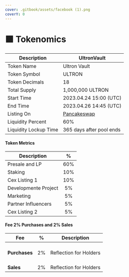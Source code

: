 ```yaml
---
cover: .gitbook/assets/facebook (1).png
coverY: 0
---
```


# 🟪 Tokenomics

| Description           | UltronVault                                                                                               |
| --------------------- | --------------------------------------------------------------------------------------------------------- |
| Token Name            | Ultron Vault                                                                                              |
| Token Symbol          | ULTRON                                                                                                    |
| Token Decimals        | 18                                                                                                        |
| Total Supply          | 1,000,000 ULTRON                                                                                          |
| Start Time            | 2023.04.24 15:00 (UTC)                                                                                    |
| End Time              | 2023.04.26 14:45 (UTC)                                                                                    |
| Listing On            | [Pancakeswap](https://pancakeswap.finance/swap?outputCurrency=0x71469B1180E2A76BA82A9cE7609077acb52f7B29) |
| Liquidity Percent     | 60%                                                                                                       |
| Liquidity Lockup Time | 365 days after pool ends                                                                                  |

#### Token Metrics

| Description          |  %  |
| -------------------- | :-: |
| Presale and LP       | 60% |
| Staking              | 10% |
| Cex Listing 1        | 10% |
| Developmente Project |  5% |
| Marketing            |  5% |
| Partner Influencers  |  5% |
| Cex Listing 2        |  5% |

#### Fee 2% Purchases and 2% Sales

| Fee                |  %  | Description            |
| ------------------ | :-: | ---------------------- |
| <h4>Purchases</h4> |  2% | Reflection for Holders |
| **Sales**          |  2% | Reflection for Holders |
